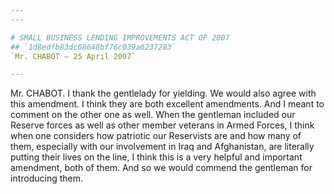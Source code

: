 ```yaml
---
---

# SMALL BUSINESS LENDING IMPROVEMENTS ACT OF 2007
## `1d8edfb83dc68648bf76c039a0237283`
`Mr. CHABOT — 25 April 2007`

---
```



Mr. CHABOT. I thank the gentlelady for yielding. We would also agree 
with this amendment. I think they are both excellent amendments. And I 
meant to comment on the other one as well. When the gentleman included 
our Reserve forces as well as other member veterans in Armed Forces, I 
think when one considers how patriotic our Reservists are and how many 
of them, especially with our involvement in Iraq and Afghanistan, are 
literally putting their lives on the line, I think this is a very 
helpful and important amendment, both of them. And so we would commend 
the gentleman for introducing them.